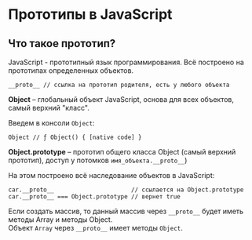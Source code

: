 # Прототипы в JavaScript
## Что такое прототип?

JavaScript - прототипный язык программирования. Всё построено на прототипах определенных объектов.

    __proto__ // ссылка на прототип родителя, есть у любого объекта

**Object** &ndash; глобальный объект JavaScript, основа для всех объектов, самый верхний "класс".

Введем в консоли `Object`:
    
    Object // ƒ Object() { [native code] }

**Object.prototype** &ndash; прототип общего класса Object (самый верхний прототип), доступ у потомков `имя_объекта.__proto__`)

На этом построено всё наследование объектов в JavaScript:

    car.__proto__                      // ссылается на Object.prototype
    car.__proto__ === Object.prototype // вернет true

Если создать массив, то данный массив через `__proto__` будет иметь методы Array и методы Object.<br />
Объект `Array` через `__proto__` имеет методы `Object`.
